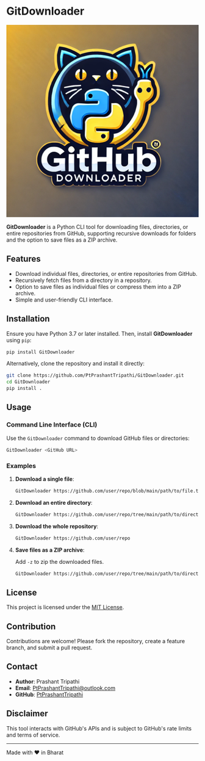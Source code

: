 # GitDownloader

![GitDownloader-Logo](https://raw.githubusercontent.com/PtPrashantTripathi/GitDownloader/refs/heads/main/.github/GitHubDownloader-Logo.webp)

**GitDownloader** is a Python CLI tool for downloading files, directories, or entire repositories from GitHub, supporting recursive downloads for folders and the option to save files as a ZIP archive.

## Features

- Download individual files, directories, or entire repositories from GitHub.
- Recursively fetch files from a directory in a repository.
- Option to save files as individual files or compress them into a ZIP archive.
- Simple and user-friendly CLI interface.

## Installation

Ensure you have Python 3.7 or later installed. Then, install **GitDownloader** using `pip`:

```bash
pip install GitDownloader
```

Alternatively, clone the repository and install it directly:

```bash
git clone https://github.com/PtPrashantTripathi/GitDownloader.git
cd GitDownloader
pip install .
```

## Usage

### Command Line Interface (CLI)

Use the `GitDownloader` command to download GitHub files or directories:

```bash
GitDownloader <GitHub URL>
```

### Examples

1. **Download a single file**:
   ```bash
   GitDownloader https://github.com/user/repo/blob/main/path/to/file.txt
   ```

2. **Download an entire directory**:
   ```bash
   GitDownloader https://github.com/user/repo/tree/main/path/to/directory
   ```

3. **Download the whole repository**:
   ```bash
   GitDownloader https://github.com/user/repo
   ```

4. **Save files as a ZIP archive**:

   Add `-z` to zip the downloaded files.
   ```bash
   GitDownloader https://github.com/user/repo/tree/main/path/to/directory -z
   ```   

## License

This project is licensed under the [MIT License](https://opensource.org/licenses/MIT).

## Contribution

Contributions are welcome! Please fork the repository, create a feature branch, and submit a pull request.

## Contact

- **Author**: Prashant Tripathi  
- **Email**: [PtPrashantTripathi@outlook.com](mailto:PtPrashantTripathi@outlook.com)  
- **GitHub**: [PtPrashantTripathi](https://github.com/PtPrashantTripathi)

## Disclaimer

This tool interacts with GitHub's APIs and is subject to GitHub's rate limits and terms of service.

---

Made with ❤️ in Bharat
